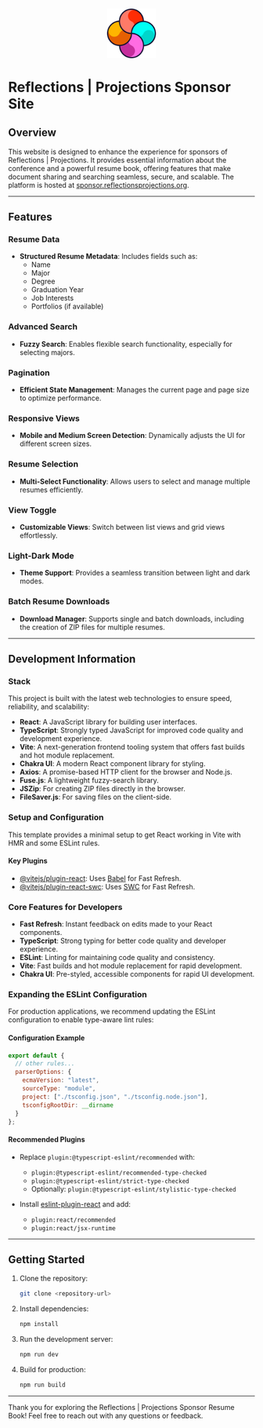 <p align="center">
  <img width="20%" src="static/2024_rp_logo.svg" alt="Reflections | Projections Logo" />
</p>

# Reflections | Projections Sponsor Site

## Overview

This website is designed to enhance the experience for sponsors of Reflections | Projections. It provides essential information about the conference and a powerful resume book, offering features that make document sharing and searching seamless, secure, and scalable. The platform is hosted at [sponsor.reflectionsprojections.org](https://sponsor.reflectionsprojections.org).

---

## Features

### Resume Data

- **Structured Resume Metadata**: Includes fields such as:
  - Name
  - Major
  - Degree
  - Graduation Year
  - Job Interests
  - Portfolios (if available)

### Advanced Search

- **Fuzzy Search**: Enables flexible search functionality, especially for selecting majors.

### Pagination

- **Efficient State Management**: Manages the current page and page size to optimize performance.

### Responsive Views

- **Mobile and Medium Screen Detection**: Dynamically adjusts the UI for different screen sizes.

### Resume Selection

- **Multi-Select Functionality**: Allows users to select and manage multiple resumes efficiently.

### View Toggle

- **Customizable Views**: Switch between list views and grid views effortlessly.

### Light-Dark Mode

- **Theme Support**: Provides a seamless transition between light and dark modes.

### Batch Resume Downloads

- **Download Manager**: Supports single and batch downloads, including the creation of ZIP files for multiple resumes.

---

## Development Information

### Stack

This project is built with the latest web technologies to ensure speed, reliability, and scalability:

- **React**: A JavaScript library for building user interfaces.
- **TypeScript**: Strongly typed JavaScript for improved code quality and development experience.
- **Vite**: A next-generation frontend tooling system that offers fast builds and hot module replacement.
- **Chakra UI**: A modern React component library for styling.
- **Axios**: A promise-based HTTP client for the browser and Node.js.
- **Fuse.js**: A lightweight fuzzy-search library.
- **JSZip**: For creating ZIP files directly in the browser.
- **FileSaver.js**: For saving files on the client-side.

### Setup and Configuration

This template provides a minimal setup to get React working in Vite with HMR and some ESLint rules.

#### Key Plugins

- [@vitejs/plugin-react](https://github.com/vitejs/vite-plugin-react/blob/main/packages/plugin-react/README.md): Uses [Babel](https://babeljs.io/) for Fast Refresh.
- [@vitejs/plugin-react-swc](https://github.com/vitejs/vite-plugin-react-swc): Uses [SWC](https://swc.rs/) for Fast Refresh.

### Core Features for Developers

- **Fast Refresh**: Instant feedback on edits made to your React components.
- **TypeScript**: Strong typing for better code quality and developer experience.
- **ESLint**: Linting for maintaining code quality and consistency.
- **Vite**: Fast builds and hot module replacement for rapid development.
- **Chakra UI**: Pre-styled, accessible components for rapid UI development.

### Expanding the ESLint Configuration

For production applications, we recommend updating the ESLint configuration to enable type-aware lint rules:

#### Configuration Example

```javascript
export default {
  // other rules...
  parserOptions: {
    ecmaVersion: "latest",
    sourceType: "module",
    project: ["./tsconfig.json", "./tsconfig.node.json"],
    tsconfigRootDir: __dirname
  }
};
```

#### Recommended Plugins

- Replace `plugin:@typescript-eslint/recommended` with:

  - `plugin:@typescript-eslint/recommended-type-checked`
  - `plugin:@typescript-eslint/strict-type-checked`
  - Optionally: `plugin:@typescript-eslint/stylistic-type-checked`

- Install [eslint-plugin-react](https://github.com/jsx-eslint/eslint-plugin-react) and add:
  - `plugin:react/recommended`
  - `plugin:react/jsx-runtime`

---

## Getting Started

1. Clone the repository:

   ```bash
   git clone <repository-url>
   ```

2. Install dependencies:

   ```bash
   npm install
   ```

3. Run the development server:

   ```bash
   npm run dev
   ```

4. Build for production:
   ```bash
   npm run build
   ```

---

Thank you for exploring the Reflections | Projections Sponsor Resume Book! Feel free to reach out with any questions or feedback.
